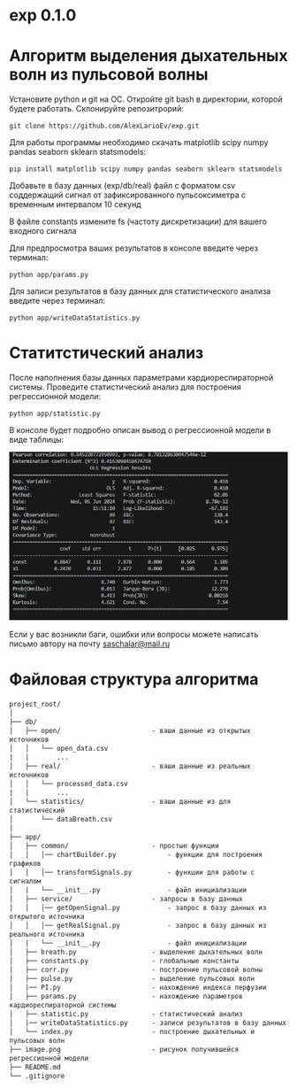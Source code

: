 # exp 0.1.0
# Алгоритм выделения дыхательных волн из пульсовой волны 

Установите python и git на ОС.
Откройте git bash в директории, которой будете работать. 
Склонируйте репозитрорий:

```
git clone https://github.com/AlexLarioEv/exp.git
```

Для работы программы необходимо скачать matplotlib scipy numpy pandas seaborn sklearn statsmodels:

```
pip install matplotlib scipy numpy pandas seaborn sklearn statsmodels
```

Добавьте в базу данных (exp/db/real) файл с форматом csv соддержащий сигнал от зафиксированного пульсоксиметра с временным интервалом 10 секунд

В файле constants измените fs (частоту дискретизации) для вашего входного сигнала

Для предпросмотра ваших результатов в консоле введите через терминал:

```
python app/params.py
```

Для записи результатов в базу данных для статистического анализа введите через терминал:

```
python app/writeDataStatistics.py
```

# Статитстический анализ

После наполнения базы данных параметрами кардиореспираторной системы. Проведите статистический анализ для построения регрессионной модели:

```
python app/statistic.py
```

В консоле будет подробно описан вывод о регрессионной модели в виде таблицы: 

![Tаблица регрессионной модели](image.png)

Если у вас возникли баги, ошибки или вопросы можете написать письмо автору на почту saschalar@mail.ru

# Файловая структура алгоритма

```
project_root/
│
├── db/
│   ├── open/                       - ваши данные из открытых источников
│   │   └── open_data.csv
|   |       ...
│   ├── real/                       - ваши данные из реальных источников
│   │   └── processed_data.csv
|   |       ...
│   └── statistics/                 - ваши данные из для статистический
│       └── dataBreath.csv
│
├── app/
│   ├── common/                     - простые функции
│   │   │── chartBuilder.py             - функции для построения графиков
│   │   │── transformSignals.py         - функции для работы с сигналом
│   |   └── __init__.py                 - файл инициализации
│   ├── service/                    - запросы в базу данных
│   │   │── getOpenSignal.py            - запрос в базу данных из открытого источника
│   │   │── getRealSignal.py            - запрос в базу данных из реального источника
│   |   └── __init__.py                 - файл инициализации
│   ├── breath.py                   - выделение дыхательных волн
│   ├── constants.py                - глобальные константы
│   ├── corr.py                     - построение пульсовой волны
│   ├── pulse.py                    - выделение пульсовых волн
│   |── PI.py                       - нахождение индекса перфузии
│   ├── params.py                   - нахождение параметров кардиореспираторной системы
│   ├── statistic.py                - статистический анализ
│   |── writeDataStatistics.py      - записи результатов в базу данных
│   └── index.py                    - построение дыхательных и пульсовых волн
├── image.png                       - рисунок получившейся регрессионной модели 
├── README.md
└── .gitignore
```